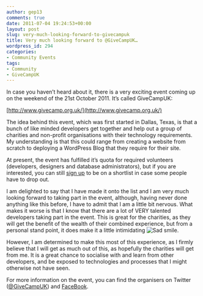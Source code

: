 ```yaml
---
author: gep13
comments: true
date: 2011-07-04 19:24:53+00:00
layout: post
slug: very-much-looking-forward-to-givecampuk
title: Very much looking forward to @GiveCampUK…
wordpress_id: 294
categories:
- Community Events
tags:
- Community
- GiveCampUK
---
```


In case you haven’t heard about it, there is a very exciting event coming up on the weekend of the 21st October 2011. It’s called GiveCampUK:

 

[http://www.givecamp.org.uk/](http://www.givecamp.org.uk/)

 

The idea behind this event, which was first started in Dallas, Texas, is that a bunch of like minded developers get together and help out a group of charities and non-profit organisations with their technology requirements. My understanding is that this could range from creating a website from scratch to deploying a WordPress Blog that they require for their site.

 

At present, the event has fulfilled it’s quota for required volunteers (developers, designers and database administrators), but if you are interested, you can still [sign up](http://www.givecamp.org.uk/volunteer) to be on a shortlist in case some people have to drop out.

 

I am delighted to say that I have made it onto the list and I am very much looking forward to taking part in the event, although, having never done anything like this before, I have to admit that I am a little bit nervous. What makes it worse is that I know that there are a lot of VERY talented developers taking part in the event. This is great for the charities, as they will get the benefit of the wealth of their combined experience, but from a personal stand point, it does make it a little intimidating ![Sad smile](http://www.gep13.co.uk/blog/wp-content/uploads/Looking-forward-to_1194B/wlEmoticon-sadsmile.png).

 

However, I am determined to make this most of this experience, as I firmly believe that I will get as much out of this, as hopefully the charities will get from me. It is a great chance to socialise with and learn from other developers, and be exposed to technologies and processes that I might otherwise not have seen.

 

For more information on the event, you can find the organisers on Twitter ([@GiveCampUK](http://twitter.com/#!/givecampuk)) and [FaceBook](http://www.facebook.com/GiveCampUK).
